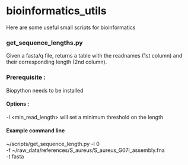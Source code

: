 # bioinformatics_utils
Here are some useful small scripts for bioinformatics

### get_sequence_lengths.py
Given a fasta/q file, returns a table with the readnames (1st column) and their corresponding length (2nd column).

### Prerequisite : 
Biopython needs to be installed 

#### Options : 
-l <min_read_length> will set a minimum threshold on the length

#### Example command line
~/scripts/get_sequence_length.py -l 0 \
  -f ~/raw_data/references/S_aureus/S_aureus_G07I_assembly.fna \
  -t fasta
  
